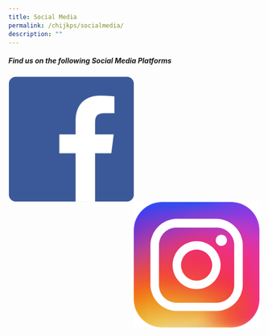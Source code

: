 ```yaml
---
title: Social Media
permalink: /chijkps/socialmedia/
description: ""
---
```

##### Find us on the following Social Media Platforms<br>


<p><a href="https://www.facebook.com/profile.php?id=100064368781577">
<img src="/images/Facebook%20Logo.png" style="width:250px;height:250px;margin-right:5px;" align = "left">
</a></p>

<p><a href="https://www.instagram.com/chij_katong_primary/">
<img src="/images/Instagram%20Logo.png" style="width:250px;height:250px;margin-right:5px;" align = "right">
</a></p>